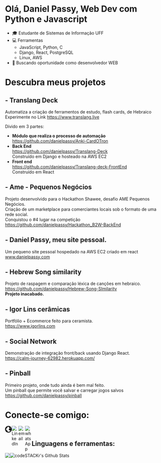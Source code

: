 # Olá, Daniel Passy, Web Dev com Python e Javascript


- 🎓 Estudante de Sistemas de Informação UFF
- 💻 Ferramentas
    - JavaScript, Python, C
    - Django, React, PostgreSQL
    - Linux, AWS
- 🥅 Buscando oportunidade como desenvolvedor WEB

# Descubra meus projetos

## - Translang Deck
Automatiza a criação de ferramentos de estudo, flash cards, de Hebraico <br>
Experimente no Link https://www.translang.live

Dívido em 3 partes:<br>
-  **Módulo que realiza o processo de automação**<br>
https://github.com/danielpassy/Anki-CardOTron<br>
- **Back End** <br>
https://github.com/danielpassy/Translang-Deck<br>
Construído em Django e hosteado na AWS EC2<br>
- **Front end** <br>
https://github.com/danielpassy/Translang-deck-FrontEnd<br>
Construído em React<br>


## - Ame - Pequenos Negócios
Projeto desenvolvido para o Hackathon Shawee, desafio AME Pequenos Negócios. <br>
Criação de um marketplace para comerciantes locais sob o formato de uma rede social.<br>
Conquistou o #4 lugar na competição<br>
https://github.com/danielpassy/Hackathon_B2W-BackEnd


## - Daniel Passy, meu site pessoal.
Um pequeno site pessoal hospedado na AWS EC2 criado em react <br>
www.danielpassy.com


## - Hebrew Song similarity
Projeto de raspagem e comparação léxica de canções em hebraico.<br>
https://github.com/danielpassy/Hebrew-Song-SImilarity<br>
**Projeto inacabado.**<br>

## - Igor Lins cerâmicas
Portfólio + Ecommerce feito para ceramista.<br>
https://www.igorlins.com<br>

## - Social Network
Demonstração de integração front/back usando Django React.<br>
https://calm-journey-62982.herokuapp.com/<br>


## - Pinball
Primeiro projeto, onde tudo ainda é bem mal feito.<br>
Um pinball que permite você salvar e carregar jogos salvos<br>
https://github.com/danielpassy/pinball<br>


# Conecte-se comigo:

[<img align="left" alt="Website pessoal" width="22px" src="https://raw.githubusercontent.com/iconic/open-iconic/master/svg/globe.svg" />][website]
[<img align="left" alt="LinkedIn" width="22px" src="https://cdn.jsdelivr.net/npm/simple-icons@v3/icons/linkedin.svg" />][linkedin]
[<img align="left" alt="email" width="22px" src="https://cdn.jsdelivr.net/npm/simple-icons@3.13.0/icons/gmail.svg" />][email]
[<img align="left" alt="whatsApp" width="22px" src="https://cdn.jsdelivr.net/npm/simple-icons@3.13.0/icons/whatsapp.svg" />][whatsApp]




[website]: https://www.danielpassy.com/
[linkedin]: https://www.linkedin.com/in/daniel-mattos-passy-671b8a69/
[email]: mailto:daniel.passy@gmail.com
[whatsApp]: https://wa.me/5521997570933/

<br />

## Linguagens e ferramentas:
<img align="left" src="https://github-readme-stats.vercel.app/api/top-langs/?username=danielpassy&show_icons=true&layout=compact" />
<img align="left" alt="codeSTACKr's Github Stats" src="https://github-readme-stats.codestackr.vercel.app/api?username=danielpassy&show_icons=true&hide_border=true&count_private=true&theme=tokyonight&hide=issues,contribs" />
